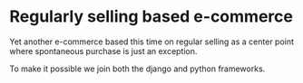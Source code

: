 Regularly selling based e-commerce
==================================

Yet another e-commerce based this time on regular selling as a center
point where spontaneous purchase is just an exception.

To make it possible we join both the django and python frameworks.
